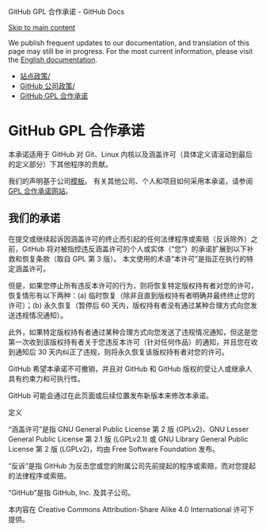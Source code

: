 GitHub GPL 合作承诺 - GitHub Docs

[Skip to main content](#main-content)

We publish frequent updates to our documentation, and translation of this page may still be in progress. For the most current information, please visit the [English documentation](/en).

* [站点政策/](/zh/site-policy)
* [GitHub 公司政策/](/zh/site-policy/github-company-policies)
* [GitHub GPL 合作承诺](/zh/site-policy/github-company-policies/github-gpl-cooperation-commitment)

GitHub GPL 合作承诺
==========

本承诺适用于 GitHub 对 Git、Linux 内核以及涵盖许可（具体定义请滚动到最后的定义部分）下其他程序的贡献。

我们的声明基于公司[模板](https://github.com/gplcc/gplcc/blob/master/Company/GPL%20Cooperation%20Commitment-Company-Template.md)。 有关其他公司、个人和项目如何采用本承诺，请参阅 [GPL 合作承诺网站](https://gplcc.github.io/gplcc/)。

[](#our-commitment)我们的承诺
----------

在提交或继续起诉因涵盖许可的终止而引起的任何法律程序或索赔（反诉除外）之前，GitHub 将对被指控违反涵盖许可的个人或实体（“您”）的承诺扩展到以下补救和恢复条款（取自 GPL 第 3 版）。 本文使用的术语“本许可”是指正在执行的特定涵盖许可。

但是，如果您停止所有违反本许可的行为，则将恢复特定版权持有者对您的许可，恢复情形有以下两种：(a) 临时恢复（除非且直到版权持有者明确并最终终止您的许可）；(b) 永久恢复（暂停后 60 天内，版权持有者没有通过某种合理方式向您发送违规情况通知）。

此外，如果特定版权持有者通过某种合理方式向您发送了违规情况通知，但这是您第一次收到该版权持有者关于您违反本许可（针对任何作品）的通知，并且您在收到通知后 30 天内纠正了违规，则将永久恢复该版权持有者对您的许可。

GitHub 希望本承诺不可撤销，并且对 GitHub 和 GitHub 版权的受让人或继承人具有约束力和可执行性。

GitHub 可能会通过在此页面或后续位置发布新版本来修改本承诺。

定义

“涵盖许可”是指 GNU General Public License 第 2 版 (GPLv2)、GNU Lesser General Public License 第 2.1 版 (LGPLv2.1) 或 GNU Library General Public License 第 2 版 (LGPLv2)，均由 Free Software Foundation 发布。

“反诉”是指 GitHub 为反击您或您的附属公司先前提起的程序或索赔，而对您提起的法律程序或索赔。

“GitHub”是指 GitHub, Inc. 及其子公司。

本内容在 Creative Commons Attribution-Share Alike 4.0 International 许可下提供。
